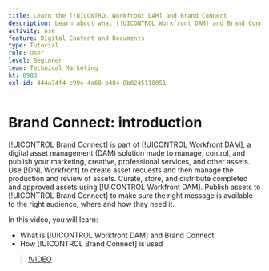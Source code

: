 ```yaml
---
title: Learn the [!UICONTROL Workfront DAM] and Brand Connect
description: Learn about what [!UICONTROL Workfront DAM] and Brand Connect are and how they are used.
activity: use
feature: Digital Content and Documents
type: Tutorial
role: User
level: Beginner
team: Technical Marketing
kt: 8983
exl-id: 444a74f4-c99e-4a68-b484-8b0245118051
---
```

# Brand Connect: introduction

[!UICONTROL Brand Connect] is part of [!UICONTROL Workfront DAM], a digital asset management (DAM) solution made to manage, control, and publish your marketing, creative, professional services, and other assets. Use [!DNL Workfront] to create asset requests and then manage the production and review of assets. Curate, store, and distribute completed and approved assets using [!UICONTROL Workfront DAM]. Publish assets to [!UICONTROL Brand Connect] to make sure the right message is available to the right audience, where and how they need it.

In this video, you will learn:

* What is [!UICONTROL Workfront DAM] and Brand Connect
* How [!UICONTROL Brand Connect] is used

>[!VIDEO](https://video.tv.adobe.com/v/335245/?quality=12)
